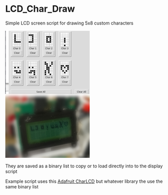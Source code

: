 # LCD_Char_Draw

Simple LCD screen script for drawing 5x8 custom characters

![Project Screenshot](./Examples/showcase.png)


They are saved as a binary list to copy or to load directly into to the display script 

Example script uses this [Adafruit CharLCD]((https://github.com/adafruit/Adafruit_CircuitPython_CharLCD))
but whatever library the use the same binary list
